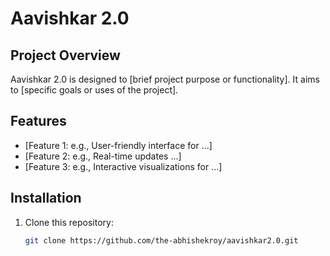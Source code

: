 # Aavishkar 2.0

## Project Overview
Aavishkar 2.0 is designed to [brief project purpose or functionality]. It aims to [specific goals or uses of the project].

## Features
- [Feature 1: e.g., User-friendly interface for ...]
- [Feature 2: e.g., Real-time updates ...]
- [Feature 3: e.g., Interactive visualizations for ...]
  
## Installation
1. Clone this repository:
   ```bash
   git clone https://github.com/the-abhishekroy/aavishkar2.0.git
